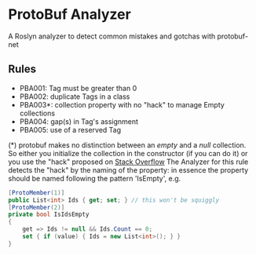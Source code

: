 # ProtoBuf Analyzer

A Roslyn analyzer to detect common mistakes and gotchas with protobuf-net

## Rules

- PBA001: Tag must be greater than 0
- PBA002: duplicate Tags in a class
- PBA003\*: collection property with no "hack" to manage Empty collections
- PBA004: gap(s) in Tag's assignment
- PBA005: use of a reserved Tag

(\*) protobuf makes no distinction between an *empty* and a *null* collection. So either you initialize the collection in the constructor (if you can do it) or you use the "hack" proposed on [Stack Overflow](https://stackoverflow.com/questions/2378666/protobuf-net-serializing-an-empty-list/2379390#2379390)
The Analyzer for this rule detects the "hack" by the naming of the property: in essence the property should be named following the pattern 'Is<PropToHackName>Empty', e.g.
```csharp
[ProtoMember(1)]
public List<int> Ids { get; set; } // this won't be squiggly
[ProtoMember(2)]
private bool IsIdsEmpty
{
    get => Ids != null && Ids.Count == 0;
    set { if (value) { Ids = new List<int>(); } }
}
```
